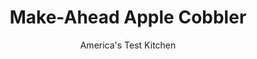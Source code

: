 ---
layout: ../../layouts/MarkdownPostLayout.astro
title: Make-Ahead Apple Cobbler
author: America's Test Kitchen
pubDate: 2023-03-15
description: "We knew that a freezer-friendly cobbler would save time and trouble on Thanksgiving. We didnt expect the road that it took to get there."
image_url: https://res.cloudinary.com/hksqkdlah/image/upload/ar_1:1,c_fill,dpr_2.0,f_auto,fl_lossy.progressive.strip_profile,g_faces:auto,q_auto:low,w_344/8855_sfs-applecobblerv2-013-275919
tags: ["Desserts or Baked Goods","Fruit"]
calories: 4068
protein: 3
carbohydrates: 68
fats: 
fiber: 6
ingredients: ["1 1/2 cups (7½ ounces), all-purpose flour","6 tablespoons, unsalted butter, cut into 1/2-inch pieces and chilled, plus 2 tablespoons unsalted butter, melted","6 tablespoons (2⅔ ounces), granulated sugar","1 1/2 teaspoons, baking powder","1/2 teaspoon, salt","1/4 teaspoon, baking soda","3/4 cup, buttermilk","1 teaspoon, ground cinnamon","1/2 cup packed (3½ ounces), light brown sugar","1/4 cup (1¾ ounces), granulated sugar","1/4 cup (1 ounce), cornstarch","1/4 teaspoon, grated lemon zest and 1 tablespoon lemon juice","1 teaspoon, ground cinnamon","1/4 teaspoon, salt","2 1/2 pounds, Golden Delicious apples (6 to 8), peeled, cored, halved, and sliced thin","2 1/2 pounds, Granny Smith apples (6 to 8), peeled, cored, halved, and sliced thin","2 cups, dried apples, chopped"]
serves: 12
time: "2½ hours, plus 20 minutes cooling and up to 1 month in the freezer"
instructions: ["MAKE TOPPING MIX Pulse flour, chilled butter, 5 tablespoons granulated sugar, baking powder, salt, and baking soda in food processor until mixture resembles coarse meal. Place in zipper-lock bag and freeze for up to 1 month.","PREPARE APPLES Combine brown sugar, granulated sugar, cornstarch, lemon zest, lemon juice, cinnamon, and salt in large bowl. Add apples and dried apples and toss to combine. Transfer to 13 by 9-inch baking dish, pressing down on apples. Tightly cover dish with plastic wrap, then foil. Freeze for up to 1 month.","BAKE APPLES Adjust oven rack to middle position and heat oven to 375 degrees. Remove and discard plastic from baking dish. Re-cover with foil and bake until juices are bubbling, about 1 hour.","BAKE BISCUITS When apple juices are bubbling, put topping mixture in large bowl and stir in buttermilk until combined. Combine 1 tablespoon granulated sugar and cinnamon in small bowl. Remove apples from oven and stir thoroughly. Using greased ¼-cup measure, dollop 12 portions of dough onto hot apple mixture. Brush dough with melted butter and sprinkle with cinnamon sugar. Bake until apples are tender and topping is golden brown, 20 to 25 minutes. Let cool 20 minutes. Serve warm."]
nutrition: ["327 mg Potassium","118 mg Phosphorus","86 mg Calcium","1 mg Iron","18 mg Magnesium","264 mg Sodium","6 g Fat","1 mg Niacin (B3)","1 g Monounsaturated","1 mg Vitamin C","15 mg Cholesterol","3 g Saturated","6 g Fiber","27 µg Folic acid","12 µg Folate (food)","43 g Sugars","5 µg Vitamin K","185 g Water","68 g Carbs","52 µg Folate equivalent (total)","3 g Protein","58 µg Vitamin A","339 kcal Energy","16 g Sugars, added","4068 calories"]
notes: "Don’t form the biscuits until the apples are bubbling in the oven; biscuit dough mixed before its time and left at room temperature won’t rise properly."
---
